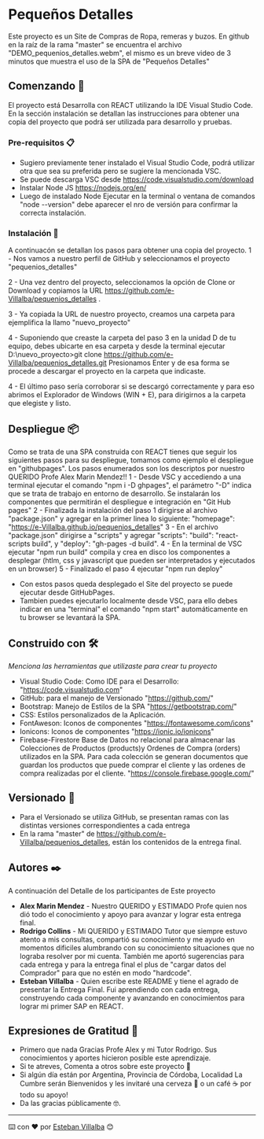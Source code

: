 # Pequeños Detalles

Este proyecto es un Site de Compras de Ropa, remeras y buzos.
En github en la raíz de la rama "master" se encuentra el archivo "DEMO_pequenios_detalles.webm", el mismo es un breve video de 3 minutos que muestra el uso de la SPA de "Pequeños Detalles"

## Comenzando 🚀

El proyecto está Desarrolla con REACT utilizando la IDE Visual Studio Code. En la sección instalación se detallan las instrucciones para obtener una copia del proyecto que podrá ser utilizada para desarrollo y pruebas.


### Pre-requisitos 📋

- Sugiero previamente tener instalado el Visual Studio Code, podrá utilizar otra que sea su preferida pero se sugiere la mencionada VSC.
- Se puede descarga VSC desde https://code.visualstudio.com/download
- Instalar Node JS https://nodejs.org/en/
- Luego de instalado Node Ejecutar en la terminal o ventana de comandos "node --version"  debe aparecer el nro de versión para confirmar la correcta instalación.


### Instalación 🔧
A continuacón se detallan los pasos para obtener una copia del proyecto.
1 - Nos vamos a nuestro perfil de GitHub y seleccionamos el proyecto "pequenios_detalles"

2 - Una vez dentro del proyecto, seleccionamos la opción de Clone or Download y copiamos la URL https://github.com/e-Villalba/pequenios_detalles .

3 - Ya copiada la URL de nuestro proyecto, creamos una carpeta para ejemplifica la llamo "nuevo_proyecto"

4 - Suponiendo que creaste la carpeta del paso 3 en la unidad D de tu equipo, debes ubicarte en esa carpeta y desde la terminal ejecutar
    D:\nuevo_proyecto>git clone https://github.com/e-Villalba/pequenios_detalles.git
Presionamos Enter y de esa forma se procede a descargar el proyecto en la carpeta que indicaste.

4 - El último paso sería corroborar si se descargó correctamente y para eso abrimos el Explorador de Windows (WIN + E), para dirigirnos a la carpeta que elegiste y listo.

## Despliegue 📦
Como se trata de una SPA construida con REACT tienes que seguir los siguientes pasos para su despliegue, tomamos como ejemplo el despliegue en "githubpages".
Los pasos enumerados son los descriptos por nuestro QUERIDO Profe Alex Marin Mendez!!
    1 - Desde VSC y accediendo a una terminal ejecutar el comando "npm i -D ghpages", el parámetro "-D" indica que se trata de trabajo en entorno de desarrollo. Se instalarán los componentes que permitirán el despliegue e integración en "Git Hub pages"
    2 - Finalizada la instalación del paso 1 dirigirse al archivo "package.json" y agregar en la primer linea lo siguiente: "homepage": "https://e-Villalba.github.io/pequenios_detalles"
    3 - En el archivo "package.json" dirigirse a "scripts" y agregar "scripts":  "build": "react-scripts build", y  "deploy": "gh-pages -d build".
    4 - En la terminal de VSC ejecutar "npm run build" compila y crea en disco los componentes a desplegar (htlm, css y javascript que pueden ser interpretados y ejecutados en un browser)
    5 - Finalizado el paso 4 ejecutar "npm run deploy"

- Con estos pasos queda desplegado el Site del proyecto se puede ejecutar desde GitHubPages.
- Tambien puedes ejecutarlo localmente desde VSC, para ello debes indicar en una "terminal" el comando "npm start" automáticamente en tu browser se levantará la SPA.

## Construido con 🛠️

_Menciona las herramientas que utilizaste para crear tu proyecto_

* Visual Studio Code:   Como IDE para el Desarrollo: "https://code.visualstudio.com"
* GitHub:               para el manejo de Versionado "https://github.com/"
* Bootstrap:            Manejo de Estilos de la SPA  "https://getbootstrap.com/"
* CSS:                  Estilos personalizados de la Aplicación.
* FontAweson:           Iconos de componentes        "https://fontawesome.com/icons"  
* Ionicons:             Iconos de componentes        "https://ionic.io/ionicons" 
* Firebase-Firestore    Base de Datos no relacional para almacenar las Colecciones de Productos (products)y Ordenes de Compra (orders) utilizados en la SPA. Para cada colección se generan documentos que guardan los productos que puede comprar el cliente y las ordenes de compra realizadas por el cliente. "https://console.firebase.google.com/"


## Versionado 📌

- Para el Versionado se utiliza GitHub, se presentan ramas con las distintas versiones correspondientes a cada entrega
- En la rama "master" de https://github.com/e-Villalba/pequenios_detalles, están los contenidos de la entrega final.

## Autores ✒️

A continuación del Detalle de los participantes de Este proyecto

* **Alex Marin Mendez** - Nuestro QUERIDO y ESTIMADO Profe quien nos dió todo el conocimiento y apoyo para avanzar y lograr esta entrega final.
* **Rodrigo Collins**   - Mi  QUERIDO y ESTIMADO Tutor que siempre estuvo atento a mis consultas, compartió su conocimiento y me ayudo en momentos dificiles alumbrando con su conocimiento situaciones que no lograba resolver por mi cuenta.
También me aportó sugerencias para cada entrega y para la entrega final el plus de "cargar datos del Comprador" para que no estén en modo "hardcode".
* **Esteban Villalba**  - Quien escribe este README y tiene el agrado de presentar la Entrega Final. Fui aprendiendo con cada entrega, construyendo cada componente y avanzando en conocimientos para lograr mi primer SAP en REACT.


## Expresiones de Gratitud 🎁
* Primero que nada Gracias Profe Alex y mi Tutor Rodrigo. Sus conocimientos y aportes hicieron posible este aprendizaje.
* Si te atreves, Comenta a otros sobre este proyecto 📢
* Si algún día están por Argentina, Provincia de Córdoba, Localidad La Cumbre serán Bienvenidos y les invitaré una cerveza 🍺 o un café ☕ por todo su apoyo! 
* Da las gracias públicamente 🤓.

---
⌨️ con ❤️ por [Esteban Villalba](https://github.com/e-Villalba) 😊

